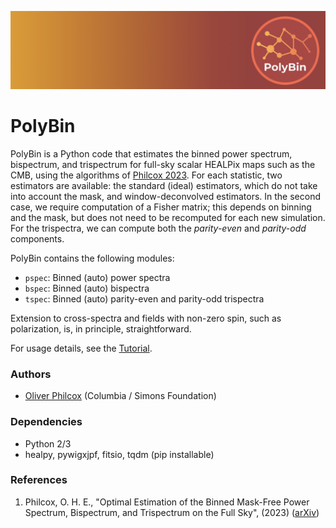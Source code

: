 ![logo](logo.png)

# PolyBin
PolyBin is a Python code that estimates the binned power spectrum, bispectrum, and trispectrum for full-sky scalar HEALPix maps such as the CMB, using the algorithms of [Philcox 2023](http://arxiv.org/abs/2303.08828). For each statistic, two estimators are available: the standard (ideal) estimators, which do not take into account the mask, and window-deconvolved estimators. In the second case, we require computation of a Fisher matrix; this depends on binning and the mask, but does not need to be recomputed for each new simulation. For the trispectra, we can compute both the *parity-even* and *parity-odd* components.

PolyBin contains the following modules:
- `pspec`: Binned (auto) power spectra
- `bspec`: Binned (auto) bispectra
- `tspec`: Binned (auto) parity-even and parity-odd trispectra

Extension to cross-spectra and fields with non-zero spin, such as polarization, is, in principle, straightforward.

For usage details, see the [Tutorial](Tutorial.ipynb). 

### Authors
- [Oliver Philcox](mailto:ohep2@cantab.ac.uk) (Columbia / Simons Foundation)

### Dependencies
- Python 2/3
- healpy, pywigxjpf, fitsio, tqdm (pip installable)

### References
1. Philcox, O. H. E., "Optimal Estimation of the Binned Mask-Free Power Spectrum, Bispectrum, and Trispectrum on the Full Sky", (2023) ([arXiv](http://arxiv.org/abs/2303.08828))
